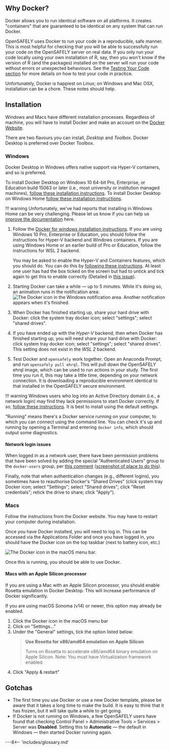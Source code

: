 
## Why Docker?

Docker allows you to run identical software on all platforms.
It creates "containers" that are guaranteed to be identical on any system that can run Docker.

OpenSAFELY uses Docker to run your code in a reproducible, safe manner.
This is most helpful for checking that you will be able to successfully run your code on the OpenSAFELY server on real data.
If you only run your code locally using your own installation of R, say, then you won't know if the version of R (and the packages) installed on the server will run your code without errors or unexpected behaviours.
See the [Testing Your Code section](actions-pipelines.md) for more details on how to test your code in practice.

Unfortunately, Docker is happiest on Linux; on Windows and Mac OSX, installation can be a chore.
These notes should help.

## Installation

Windows and Macs have different installation processes.
Regardless of machine, you will have to install Docker and make an account on the [Docker Website](https://docs.docker.com/).

There are two flavours you can install, *Desktop* and *Toolbox*.
Docker Desktop is preferred over Docker Toolbox.

### Windows

Docker Desktop in Windows offers native support via Hyper-V containers, and so is preferred.

To install Docker Desktop on Windows 10 64-bit Pro, Enterprise, or Education build 15063 or later (i.e., most university or institution managed machines), [follow these installation instructions](https://docs.docker.com/docker-for-windows/install/).
To install Docker Desktop on Windows Home [follow these installation instructions](https://docs.docker.com/docker-for-windows/install-windows-home/).

!!! warning
    Unfortunately, we've had reports that installing in Windows Home can
    be very challenging. Please let us know if you can help us [improve
    the documentation](updating-the-docs.md) here.

1. Follow the [Docker for windows installation instructions](https://docs.docker.com/docker-for-windows/install/).
   If you are using Windows 10 Pro, Enterprise or Education, you should
   follow the instructions for Hyper-V backend and Windows containers.  If you are using
   Windows Home or an earlier build of Pro or Education, follow the instructions for
   WSL 2 backend.

   You may be asked to enable the Hyper-V and Containers features, which you should do.
   You can do this by [following these instructions](https://docs.microsoft.com/en-us/virtualization/hyper-v-on-windows/quick-start/enable-hyper-v).
   At least one user has had the box ticked on the screen but had to untick and tick again to get this to enable correctly (Detailed in [this issue](https://github.com/ebmdatalab/custom-docker/issues/4)).

1. Starting Docker can take a while &mdash; up to 5 minutes. While it's doing
   so, an animation runs in the notification area:<br>
   ![The Docker icon in the Windows notification area.](images/win-docker-starting.png)
   Another notification appears when it's finished.
1. When Docker has finished starting up, share your hard drive with Docker:
   click the system tray docker icon; select "settings"; select "shared drives".
1. If you have ended up with the *Hyper-V* backend, then when Docker has
   finished starting up, you will need share your hard drive with Docker: click
   system tray docker icon; select "settings"; select "shared drives".  This
   setting does not exist in the *WSL 2* backend.
1. Test Docker and `opensafely` work together. Open an Anaconda Prompt, and run
   `opensafely pull ehrql`. This will pull down the OpenSAFELY
   ehrql image, which can be used to run actions in your study.  The
   first time you run it, this may take a little time, depending on your
   network connection. It is downloading a reproducible environment identical
   to that installed in the OpenSAFELY secure environment.

!!! warning
    Windows users who log into an Active Directory domain (i.e., a network login) may find they lack permissions to start Docker correctly.
    If so, [follow these instructions](https://github.com/docker/for-win/issues/785#issuecomment-344805180).
It is best to install using the default settings.

"Running" means there's a Docker service running on your computer, to which you can connect using the command line.
You can check it's up and running by opening a Terminal and entering `docker info`, which should output some diagnostics.

#### Network login issues

When logged in as a network user, there have been permission problems that have been solved by adding the special "Authenticated Users" group to the `docker-users` group, per [this comment](https://github.com/docker/for-win/issues/785#issuecomment-327237998) ([screenshot of place to do this](https://github.com/docker/for-win/issues/785#issuecomment-344805180)).

Finally, note that when authentication changes (e.g., different logins), you sometimes have to reauthorise Docker's "Shared Drives" (click system tray Docker icon; select "Settings"; select "Shared drives"; click "Reset credentials"; retick the drive to share; click "Apply").

### Macs

Follow the instructions from the Docker website.
You may have to restart your computer during installation.

Once you have Docker installed, you will need to log in.
This can be accessed via the Applications Folder and once you have logged in, you should have the Docker icon on the top taskbar (next to battery icon, etc.)

![The Docker icon in the macOS menu bar.](images/macos-menu-bar.png)

Once this is running, you should be able to use Docker.

#### Macs with an Apple Silicon processor

If you are using a Mac with an Apple Silicon processor, you should enable Rosetta emulation in Docker Desktop. This will increase performance of Docker significantly.

If you are using macOS Sonoma (v14) or newer, this option may already be enabled.

1. Click the Docker icon in the macOS menu bar
1. Click on "Settings…"
1. Under the "General" settings, tick the option listed below:
    > **Use Rosetta for x86/amd64 emulation on Apple Silicon**
    >
    > Turns on Rosetta to accelerate x86/amd64 binary emulation on Apple Silicon. Note: You must have Virtualization framework enabled.
1. Click "Apply & restart"

## Gotchas

- The first time you use Docker or use a new Docker template, please be aware that it takes a long time to make the build.
It is easy to think that it has frozen, but it will take quite a while to get going.
- If Docker is not running on Windows, a few OpenSAFELY users have found that
  checking Control Panel > Administrative Tools > Services > Server
  was **Disabled**. Setting this to **Automatic** — the default in
  Windows — then started Docker running again.

---8<-- 'includes/glossary.md'
